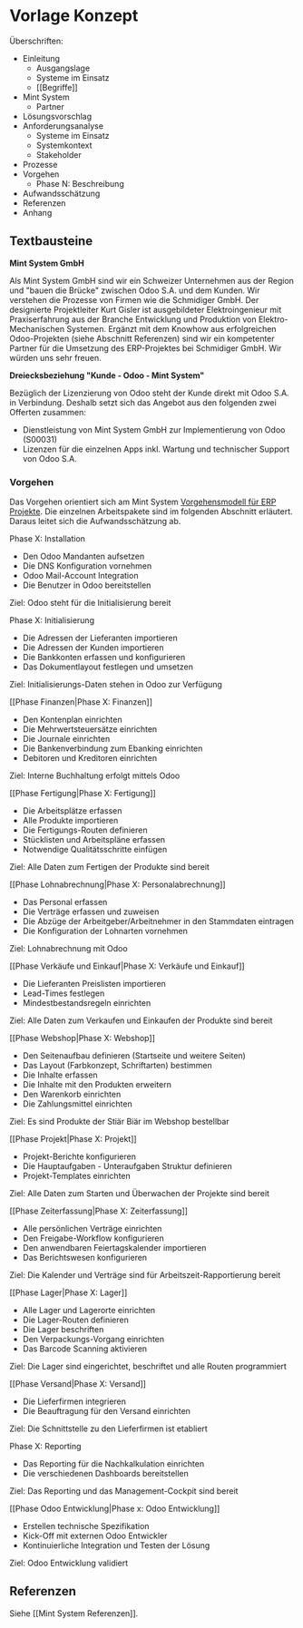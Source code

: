 # Vorlage Konzept

Überschriften:

* Einleitung
	* Ausgangslage
	* Systeme im Einsatz
	* [[Begriffe]]
* Mint System
	* Partner
* Lösungsvorschlag
* Anforderungsanalyse
	* Systeme im Einsatz
	* Systemkontext
	* Stakeholder
* Prozesse
* Vorgehen
	* Phase N: Beschreibung
* Aufwandsschätzung
* Referenzen
* Anhang

## Textbausteine

**Mint System GmbH**

Als Mint System GmbH sind wir ein Schweizer Unternehmen aus der Region und "bauen die Brücke" zwischen Odoo S.A. und dem Kunden. Wir verstehen die Prozesse von Firmen wie die Schmidiger GmbH. Der designierte Projektleiter Kurt Gisler ist ausgebildeter Elektroingenieur mit Praxiserfahrung aus der Branche Entwicklung und Produktion von Elektro-Mechanischen Systemen. Ergänzt mit dem Knowhow aus erfolgreichen Odoo-Projekten (siehe Abschnitt Referenzen) sind wir ein kompetenter Partner für die Umsetzung des ERP-Projektes bei Schmidiger GmbH. Wir würden uns sehr freuen.

**Dreiecksbeziehung "Kunde - Odoo - Mint System"**

Bezüglich der Lizenzierung von Odoo steht der Kunde direkt mit Odoo S.A. in Verbindung. Deshalb setzt sich das Angebot aus den folgenden zwei Offerten zusammen:

-   Dienstleistung von Mint System GmbH zur Implementierung von Odoo (S00031)
-   Lizenzen für die einzelnen Apps inkl. Wartung und technischer Support von Odoo S.A.

### Vorgehen

Das Vorgehen orientiert sich am Mint System [Vorgehensmodell für ERP Projekte](https://cloud.mint-system.ch/s/cPnnr7yjPApL8YG). Die einzelnen Arbeitspakete sind im folgenden Abschnitt erläutert. Daraus leitet sich die
Aufwandsschätzung ab.

Phase X: Installation
* Den Odoo Mandanten aufsetzen
* Die DNS Konfiguration vornehmen
* Odoo Mail-Account Integration
* Die Benutzer in Odoo bereitstellen

Ziel: Odoo steht für die Initialisierung bereit

Phase X: Initialisierung
* Die Adressen der Lieferanten importieren
* Die Adressen der Kunden importieren
* Die Bankkonten erfassen und konfigurieren
* Das Dokumentlayout festlegen und umsetzen

Ziel: Initialisierungs-Daten stehen in Odoo zur Verfügung

[[Phase Finanzen|Phase X: Finanzen]]
* Den Kontenplan einrichten
* Die Mehrwertsteuersätze einrichten
* Die Journale einrichten
* Die Bankenverbindung zum Ebanking einrichten
* Debitoren und Kreditoren einrichten

Ziel: Interne Buchhaltung erfolgt mittels Odoo

[[Phase Fertigung|Phase X: Fertigung]]
* Die Arbeitsplätze erfassen
* Alle Produkte importieren
* Die Fertigungs-Routen definieren
* Stücklisten und Arbeitspläne erfassen
* Notwendige Qualitätsschritte einfügen

Ziel: Alle Daten zum Fertigen der Produkte sind bereit

[[Phase Lohnabrechnung|Phase X: Personalabrechnung]]
* Das Personal erfassen
* Die Verträge erfassen und zuweisen
* Die Abzüge der Arbeitgeber/Arbeitnehmer in den Stammdaten eintragen
* Die Konfiguration der Lohnarten vornehmen

Ziel: Lohnabrechnung mit Odoo

[[Phase Verkäufe und Einkauf|Phase X: Verkäufe und Einkauf]]
* Die Lieferanten Preislisten importieren
* Lead-Times festlegen
* Mindestbestandsregeln einrichten

Ziel: Alle Daten zum Verkaufen und Einkaufen der Produkte sind bereit

[[Phase Webshop|Phase X: Webshop]]
* Den Seitenaufbau definieren (Startseite und weitere Seiten)
* Das Layout (Farbkonzept, Schriftarten) bestimmen
* Die Inhalte erfassen
* Die Inhalte mit den Produkten erweitern
* Den Warenkorb einrichten
* Die Zahlungsmittel einrichten

Ziel: Es sind Produkte der Stiär Biär im Webshop bestellbar

[[Phase Projekt|Phase X: Projekt]]
* Projekt-Berichte konfigurieren
* Die Hauptaufgaben - Unteraufgaben Struktur definieren
*  Projekt-Templates einrichten

Ziel: Alle Daten zum Starten und Überwachen der Projekte sind bereit

[[Phase Zeiterfassung|Phase X: Zeiterfassung]]
* Alle persönlichen Verträge einrichten
* Den Freigabe-Workflow konfigurieren
* Den anwendbaren Feiertagskalender importieren
* Das Berichtswesen konfigurieren

Ziel: Die Kalender und Verträge sind für Arbeitszeit-Rapportierung bereit

[[Phase Lager|Phase X: Lager]]
* Alle Lager und Lagerorte einrichten
* Die Lager-Routen definieren
* Die Lager beschriften
* Den Verpackungs-Vorgang einrichten
* Das Barcode Scanning aktivieren

Ziel: Die Lager sind eingerichtet, beschriftet und alle Routen programmiert

[[Phase Versand|Phase X: Versand]]
* Die Lieferfirmen integrieren
* Die Beauftragung für den Versand einrichten

Ziel: Die Schnittstelle zu den Lieferfirmen ist etabliert

Phase X: Reporting
* Das Reporting für die Nachkalkulation einrichten
* Die verschiedenen Dashboards bereitstellen

Ziel: Das Reporting und das Management-Cockpit sind bereit

[[Phase Odoo Entwicklung|Phase x: Odoo Entwicklung]]
* Erstellen technische Spezifikation
* Kick-Off mit externen Odoo Entwickler
* Kontinuierliche Integration und Testen der Lösung

Ziel: Odoo Entwicklung validiert

## Referenzen

Siehe [[Mint System Referenzen]].